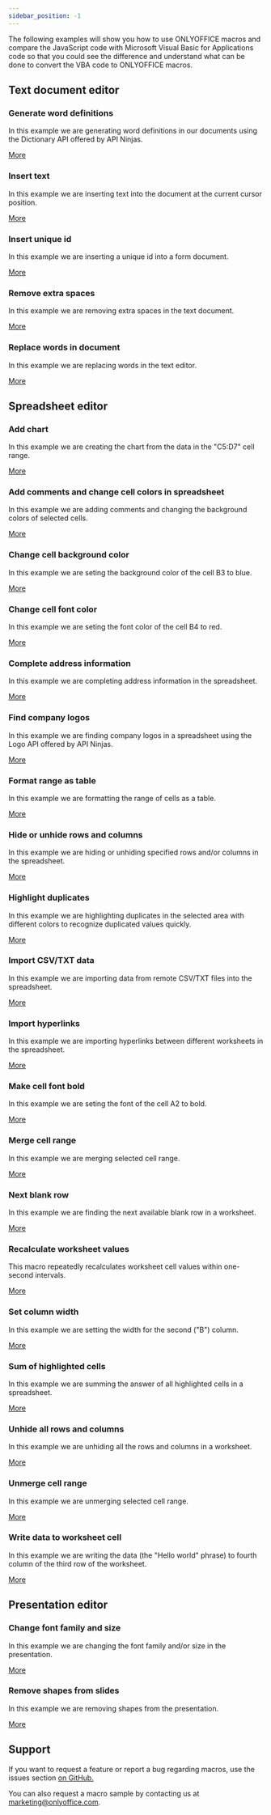 ```yaml
---
sidebar_position: -1
---
```


The following examples will show you how to use ONLYOFFICE macros and compare the JavaScript code with Microsoft Visual Basic for Applications code so that you could see the difference and understand what can be done to convert the VBA code to ONLYOFFICE macros.

## Text document editor

### Generate word definitions

In this example we are generating word definitions in our documents using the Dictionary API offered by API Ninjas.

[More](text-document-editor/generate-word-definitions.md)

### Insert text

In this example we are inserting text into the document at the current cursor position.

[More](text-document-editor/insert-text.md)

### Insert unique id

In this example we are inserting a unique id into a form document.

[More](text-document-editor/insert-unique-id.md)

### Remove extra spaces

In this example we are removing extra spaces in the text document. 

[More](text-document-editor/remove-extra-spaces.md)

### Replace words in document

In this example we are replacing words in the text editor.

[More](text-document-editor/replace-words-in-document.md)

## Spreadsheet editor

### Add chart

In this example we are creating the chart from the data in the "C5:D7" cell range.

[More](spreadsheet-editor/add-chart.md)

### Add comments and change cell colors in spreadsheet

In this example we are adding comments and changing the background colors of selected cells.

[More](spreadsheet-editor/add-comments-and-change-cell-colors-in-spreadsheet.md)

### Change cell background color

In this example we are seting the background color of the cell B3 to blue.

[More](spreadsheet-editor/change-cell-background-color.md)

### Change cell font color

In this example we are seting the font color of the cell B4 to red.

[More](spreadsheet-editor/change-cell-font-color.md)

### Complete address information

In this example we are completing address information in the spreadsheet.

[More](spreadsheet-editor/complete-address-information.md)

### Find company logos

In this example we are finding company logos in a spreadsheet using the Logo API offered by API Ninjas.

[More](spreadsheet-editor/find-company-logos.md)

### Format range as table

In this example we are formatting the range of cells as a table.

[More](spreadsheet-editor/format-range-as-a-table.md)

### Hide or unhide rows and columns

In this example we are hiding or unhiding specified rows and/or columns in the spreadsheet.

[More](spreadsheet-editor/hide-or-unhide-rows-and-columns.md)

### Highlight duplicates

In this example we are highlighting duplicates in the selected area with different colors to recognize duplicated values quickly.

[More](spreadsheet-editor/highlight-duplicates.md)

### Import CSV/TXT data

In this example we are importing data from remote CSV/TXT files into the spreadsheet.

[More](spreadsheet-editor/import-csv-or-txt-data.md)

### Import hyperlinks

In this example we are importing hyperlinks between different worksheets in the spreadsheet.

[More](spreadsheet-editor/import-hyperlinks.md)

### Make cell font bold

In this example we are seting the font of the cell A2 to bold.

[More](spreadsheet-editor/make-cell-font-bold.md)

### Merge cell range

In this example we are merging selected cell range.

[More](spreadsheet-editor/merge-cell-range.md)

### Next blank row

In this example we are finding the next available blank row in a worksheet.

[More](spreadsheet-editor/next-blank-row.md)

### Recalculate worksheet values

This macro repeatedly recalculates worksheet cell values within one-second intervals.

[More](spreadsheet-editor/recalculate-worksheet-values.md)

### Set column width

In this example we are setting the width for the second ("B") column.

[More](spreadsheet-editor/set-column-width.md)

### Sum of highlighted cells

In this example we are summing the answer of all highlighted cells in a spreadsheet.

[More](spreadsheet-editor/sum-of-highlighted-cells.md)

### Unhide all rows and columns

In this example we are unhiding all the rows and columns in a worksheet.

[More](spreadsheet-editor/unhide-all-rows-and-columns.md)

### Unmerge cell range

In this example we are unmerging selected cell range.

[More](spreadsheet-editor/unmerge-cell-range.md)

### Write data to worksheet cell

In this example we are writing the data (the "Hello world" phrase) to fourth column of the third row of the worksheet.

[More](spreadsheet-editor/write-data-to-worksheet-cell.md)

## Presentation editor

### Change font family and size

In this example we are changing the font family and/or size in the presentation.

[More](presentation-editor/change-font-family-and-size.md)

### Remove shapes from slides

In this example we are removing shapes from the presentation.

[More](presentation-editor/remove-shapes-from-slides.md)

## Support

If you want to request a feature or report a bug regarding macros, use the issues section [on GitHub.](https://github.com/ONLYOFFICE/plugin-macros/issues)

You can also request a macro sample by contacting us at [marketing@onlyoffice.com](mailto:marketing@onlyoffice.com).
